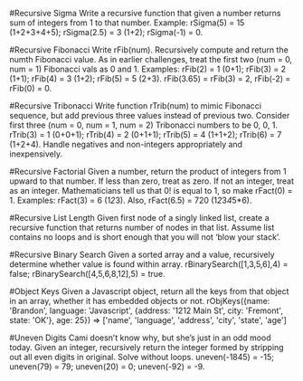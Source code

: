 #Recursive Sigma
Write a recursive function that given a number returns sum of integers from 1 to that number. Example: rSigma(5) = 15 (1+2+3+4+5); rSigma(2.5) = 3 (1+2); rSigma(-1) = 0.

#Recursive Fibonacci
Write rFib(num). Recursively compute and return the numth Fibonacci value. As in earlier challenges, treat the first two (num = 0, num = 1) Fibonacci vals as 0 and 1. Examples: rFib(2) = 1 (0+1); rFib(3) = 2 (1+1); rFib(4) = 3 (1+2); rFib(5) = 5 (2+3). rFib(3.65) = rFib(3) = 2, rFib(-2) = rFib(0) = 0.

#Recursive Tribonacci
Write function rTrib(num) to mimic Fibonacci sequence, but add previous three values instead of previous two. Consider first three (num = 0, num = 1, num = 2) Tribonacci numbers to be 0, 0, 1. rTrib(3) = 1 (0+0+1); rTrib(4) = 2 (0+1+1); rTrib(5) = 4 (1+1+2); rTrib(6) = 7 (1+2+4). Handle negatives and non-integers appropriately and inexpensively.

#Recursive Factorial
Given a number, return the product of integers from 1 upward to that number. If less than zero, treat as zero. If not an integer, treat as an integer. Mathematicians tell us that 0! is equal to 1, so make rFact(0) = 1. Examples: rFact(3) = 6 (1*2*3). Also, rFact(6.5) = 720 (1*2*3*4*5*6).

#Recursive List Length
Given first node of a singly linked list, create a recursive function that returns number of nodes in that list. Assume list contains no loops and is short enough that you will not ‘blow your stack’.

#Recursive Binary Search
Given a sorted array and a value, recursively determine whether value is found within array. rBinarySearch([1,3,5,6],4) = false; rBinarySearch([4,5,6,8,12],5) = true.

#Object Keys
Given a Javascript object, return all the keys from that object in an array, whether it has embedded objects or not.  rObjKeys({name: 'Brandon', language: 'Javascript', {address: '1212 Main St', city: 'Fremont', state: 'OK'}, age: 25}) => ['name', 'language', 'address', 'city', 'state', 'age']

#Uneven Digits
Cami doesn’t know why, but she’s just in an odd mood today. Given an integer, recursively return the integer formed by stripping out all even digits in original. Solve without loops. uneven(-1845) = -15; uneven(79) = 79; uneven(20) = 0; uneven(-92) = -9.
